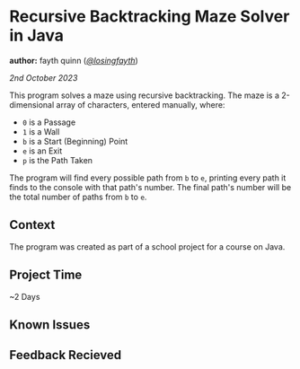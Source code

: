 # Recursive Backtracking Maze Solver in Java
**author:** fayth quinn ([*@losingfayth*](https://github.com/losingfayth))

*2nd October 2023*

This program solves a maze using recursive backtracking. The maze is a 2-dimensional array of characters, entered manually, where:
 * `0` is a Passage
 * `1` is a Wall
 * `b` is a Start (Beginning) Point
 * `e` is an Exit
 * `p` is the Path Taken

The program will find every possible path from `b` to `e`, printing every path it finds to the console with that path's number. The final path's number will be the total number of paths from `b` to `e`.


## Context
The program was created as part of a school project for a course on Java.

## Project Time
~2 Days

## Known Issues

## Feedback Recieved